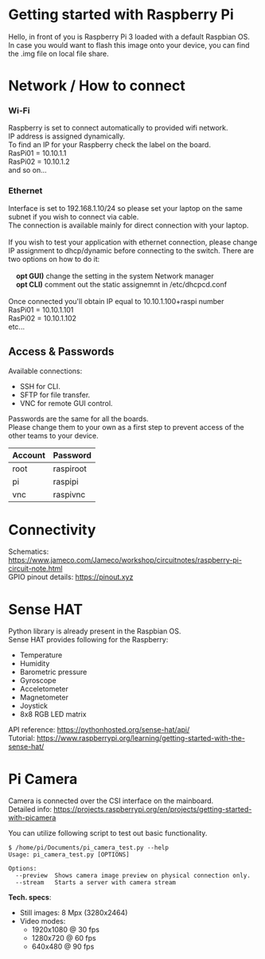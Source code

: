 # Getting started with Raspberry Pi
Hello, in front of you is Raspberry Pi 3 loaded with a default Raspbian OS.<BR>
In case you would want to flash this image onto your device, you can find the .img file on local file share.

# Network / How to connect
### Wi-Fi
Raspberry is set to connect automatically to provided wifi network. <BR>
IP address is assigned dynamically.<BR>
To find an IP for your Raspberry check the label on the board.<BR>
RasPi01 = 10.10.1.1<BR>
RasPi02 = 10.10.1.2<BR>
and so on...<BR>
### Ethernet
Interface is set to 192.168.1.10/24 so please set your laptop on the same subnet if you wish to connect via cable.<BR>
The connection is available mainly for direct connection with your laptop.<BR><BR>
If you wish to test your application with ethernet connection, please change IP assignment to dhcp/dynamic before connecting to the switch. There are two options on how to do it:<BR><BR>
&nbsp;&nbsp;&nbsp; **opt GUI)** change the setting in the system Network manager<BR>
&nbsp;&nbsp;&nbsp; **opt CLI)** comment out the static assignemnt in /etc/dhcpcd.conf<BR><BR>
Once connected you'll obtain IP equal to 10.10.1.100+raspi number<BR>
RasPi01 = 10.10.1.101<BR>
RasPi02 = 10.10.1.102<BR>
etc...

## Access & Passwords
Available connections:
 * SSH for CLI.
 * SFTP for file transfer.
 * VNC for remote GUI control.

Passwords are the same for all the boards.<BR>
Please change them to your own as a first step to prevent access of the other teams to your device.
  
| Account | Password   |
 -------- | ---------- |
| root    | raspiroot  |
| pi      | raspipi    |
| vnc     | raspivnc   |

# Connectivity
Schematics: https://www.jameco.com/Jameco/workshop/circuitnotes/raspberry-pi-circuit-note.html <BR>
GPIO pinout details: https://pinout.xyz


# Sense HAT
Python library is already present in the Raspbian OS.<BR>
Sense HAT provides following for the Raspberry: 
  - Temperature
  - Humidity
  - Barometric pressure
  - Gyroscope
  - Acceletometer
  - Magnetometer
  - Joystick
  - 8x8 RGB LED matrix

API reference: https://pythonhosted.org/sense-hat/api/ <BR>
Tutorial: https://www.raspberrypi.org/learning/getting-started-with-the-sense-hat/
  
# Pi Camera
Camera is connected over the CSI interface on the mainboard.<BR>
Detailed info: https://projects.raspberrypi.org/en/projects/getting-started-with-picamera

You can utilize following script to test out basic functionality.
```
$ /home/pi/Documents/pi_camera_test.py --help
Usage: pi_camera_test.py [OPTIONS]

Options:
  --preview  Shows camera image preview on physical connection only.
  --stream   Starts a server with camera stream
```

**Tech. specs**:
 - Still images: 8 Mpx (3280x2464)
 - Video modes:
   - 1920x1080 @ 30 fps
   - 1280x720 @ 60 fps
   - 640x480 @ 90 fps


